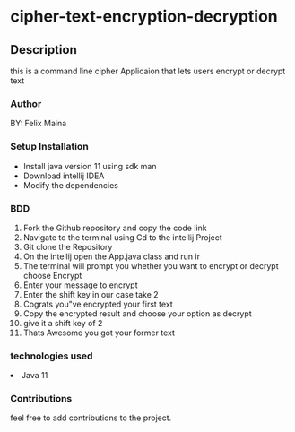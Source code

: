 # cipher-text-encryption-decryption

## Description 
this is a command line cipher Applicaion that lets users encrypt or decrypt text

### Author 
BY: Felix Maina

### Setup Installation
<ul>
<li>Install java version 11 using sdk man</li>
<li>Download intellij IDEA</li>
<li>Modify the dependencies</li>
</ul>

### BDD
<ol>
<li>Fork the Github repository and copy the code link </li>
<li>Navigate to the terminal using Cd to the intellij Project </li>
<li>Git clone the Repository </li>
<li>On the intellij open the App.java class and run ir </li>
<li>The terminal will prompt you whether you want to encrypt or decrypt choose Encrypt</li>
<li>Enter your message to encrypt</li>
<li>Enter the shift key  in our case take 2</li>
<li>Cograts you"ve encrypted your first text </li>
<li>Copy the encrypted result and choose your  option as decrypt</li>
<li>give it a shift key of 2 </li>
<li>Thats Awesome you got your former text </li>
</ol>

### technologies used 
<li>Java 11 </li>

### Contributions 
feel free to add contributions to the project.

